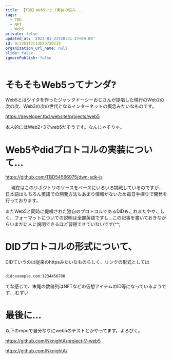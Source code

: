 ```yaml
---
title: 【TBD】Web5ウェブ実装の悩み...
tags:
  - TBD
  - NFT
  - Web5
private: false
updated_at: '2023-01-23T20:51:17+09:00'
id: 9c32b1f7c1db7b730219
organization_url_name: null
slide: false
ignorePublish: false
---
```

# そもそもWeb5ってナンダ?

Web5とはツイタを作ったジャックドーシーおじさんが提唱した現行のWeb2の次の次、Web3の次の世代となるインターネットの概念みたいなものです。

https://developer.tbd.website/projects/web5

本人的にはWeb2+3でweb5だそうです。なんじゃそりゃ。

# Web5やdidプロトコルの実装について...

https://github.com/TBD54566975/dwn-sdk-js

　
現在はこのリポジトリのソースをベースにいろいろ挑戦しているのですが...日本語はもちろん英語での開発方法もあまり情報がないため毎日手探りで開発を行っております。

またWeb5と同時に提唱された独自のプロトコルであるDIDもこれまたややこしく、フォーマットについての説明は全部英語ですし...この記事を書いておきながらいまだに人に説明できるほど習得できていないです(^^;


# DIDプロトコルの形式について、

DIDていうのは従来のhttpsみたいなものらしく、リンクの形式としては

```

did:example.com:1234456788

```

てな感じで、末尾の数値列はNFTなどの仮想アイテムのID等になっているようです....むずい

# 最後に...

以下のrepoで自分なりにweb5のテストとかやってます。よろぴく。

https://github.com/NknightA/project-V-web5


https://github.com/NknightA/
